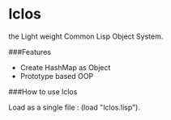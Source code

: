 # lclos
the Light weight Common Lisp Object System.

###Features

* Create HashMap as Object
* Prototype based OOP

###How to use lclos

Load as a single file : (load "lclos.lisp").
